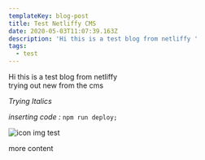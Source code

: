 ```yaml
---
templateKey: blog-post
title: Test Netliffy CMS
date: 2020-05-03T11:07:39.163Z
description: 'Hi this is a test blog from netliffy '
tags:
  - test
---
```

Hi this is a test blog from netliffy \
trying out new from the cms

*Trying Italics*

*inserting code :* `npm run deploy;`

![](/img/gatsby-icon.png "icon img test")

more content